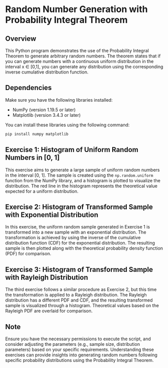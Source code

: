 # Random Number Generation with Probability Integral Theorem

## Overview

This Python program demonstrates the use of the Probability Integral Theorem to generate arbitrary random numbers. The theorem states that if you can generate numbers with a continuous uniform distribution in the interval x ∈ [0,1], you can generate any distribution using the corresponding inverse cumulative distribution function.

## Dependencies

Make sure you have the following libraries installed:

- NumPy (version 1.19.5 or later)
- Matplotlib (version 3.4.3 or later)

You can install these libraries using the following command:

```bash
pip install numpy matplotlib
```

## Exercise 1: Histogram of Uniform Random Numbers in [0, 1]

This exercise aims to generate a large sample of uniform random numbers in the interval [0, 1]. The sample is created using the `np.random.uniform` function from the NumPy library, and a histogram is plotted to visualize the distribution. The red line in the histogram represents the theoretical value expected for a uniform distribution.

## Exercise 2: Histogram of Transformed Sample with Exponential Distribution

In this exercise, the uniform random sample generated in Exercise 1 is transformed into a new sample with an exponential distribution. The transformation is achieved by using the inverse of the cumulative distribution function (CDF) for the exponential distribution. The resulting sample is then plotted along with the theoretical probability density function (PDF) for comparison.

## Exercise 3: Histogram of Transformed Sample with Rayleigh Distribution

The third exercise follows a similar procedure as Exercise 2, but this time the transformation is applied to a Rayleigh distribution. The Rayleigh distribution has a different PDF and CDF, and the resulting transformed sample is visualized through a histogram. Theoretical values based on the Rayleigh PDF are overlaid for comparison.

## Note

Ensure you have the necessary permissions to execute the script, and consider adjusting the parameters (e.g., sample size, distribution parameters) based on your specific requirements. Understanding these exercises can provide insights into generating random numbers following specific probability distributions using the Probability Integral Theorem.